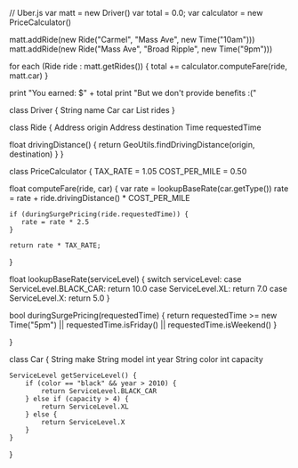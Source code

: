 // Uber.js
var matt = new Driver()
var total = 0.0;
var calculator = new PriceCalculator()

matt.addRide(new Ride("Carmel", "Mass Ave", new Time("10am")))
matt.addRide(new Ride("Mass Ave", "Broad Ripple", new Time("9pm")))

for each (Ride ride : matt.getRides()) {
    total += calculator.computeFare(ride, matt.car)
}

print "You earned: $" + total
print "But we don't provide benefits :("

class Driver {
    String name
    Car car
    List<Ride> rides
}

class Ride {
  Address origin
  Address destination
  Time requestedTime

  float drivingDistance() {
    return GeoUtils.findDrivingDistance(origin, destination)
  }
}

class PriceCalculator {
  TAX_RATE = 1.05
  COST_PER_MILE = 0.50

  float computeFare(ride, car) {
    var rate = lookupBaseRate(car.getType())
    rate = rate + ride.drivingDistance() * COST_PER_MILE

    if (duringSurgePricing(ride.requestedTime)) {
       rate = rate * 2.5
    }

    return rate * TAX_RATE;
  }

  float lookupBaseRate(serviceLevel) {
    switch serviceLevel:
      case ServiceLevel.BLACK_CAR:
        return 10.0
      case ServiceLevel.XL:
        return 7.0
      case ServiceLevel.X:
        return 5.0
  }

  bool duringSurgePricing(requestedTime) {
    return requestedTime >= new Time("5pm") ||
        requestedTime.isFriday() || requestedTime.isWeekend()
  }

}

class Car {
    String make
    String model
    int year
    String color
    int capacity

    ServiceLevel getServiceLevel() {
        if (color == "black" && year > 2010) {
            return ServiceLevel.BLACK_CAR
        } else if (capacity > 4) {
            return ServiceLevel.XL
        } else {
            return ServiceLevel.X
        }
    }
}